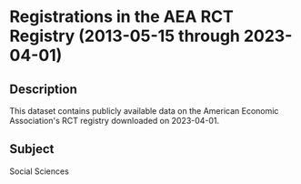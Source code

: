 # Registrations in the AEA RCT Registry (2013-05-15 through 2023-04-01)

## Description 
This dataset contains publicly available data on the American Economic Association's RCT registry downloaded on 2023-04-01.

## Subject
Social Sciences
